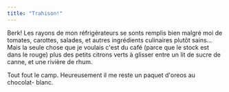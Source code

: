 ```yaml
---
title: "Trahison!"
---
```


Berk! Les rayons de mon réfrigérateurs se sonts remplis bien malgré moi de
tomates, carottes, salades, et autres ingrédients culinaires plutôt sains...
Mais la seule chose que je voulais c'est du café (parce que le stock est dans
le rouge) plus des petits citrons verts à glisser entre un lit de sucre de
canne, et une rivière de rhum.

Tout fout le camp. Heureusement il me reste un paquet d'oreos au chocolat-
blanc.

